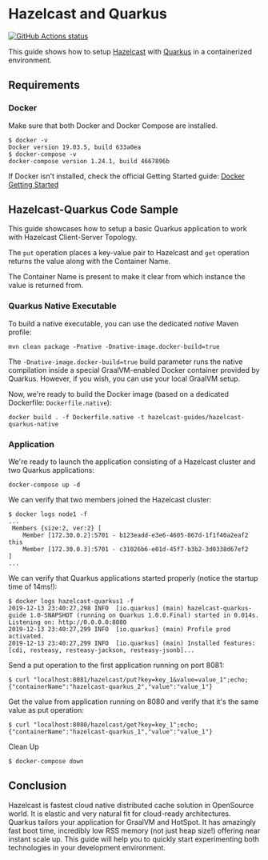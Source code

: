 # Hazelcast and Quarkus

<a href="https://github.com/actions/toolkit"><img alt="GitHub Actions status" src="https://github.com/hazelcast-guides/hazelcast-quarkus/workflows/build/badge.svg"></a>

This guide shows how to setup [Hazelcast](https://github.com/hazelcast/hazelcast) with [Quarkus](https://github.com/quarkusio/quarkus) in a containerized environment. 

## Requirements

### Docker

Make sure that both Docker and Docker Compose are installed. 
```
$ docker -v
Docker version 19.03.5, build 633a0ea
$ docker-compose -v
docker-compose version 1.24.1, build 4667896b
```

If Docker isn't installed, check the official Getting Started guide: [Docker Getting Started](https://www.docker.com/get-started)

## Hazelcast-Quarkus Code Sample

This guide showcases how to setup a basic Quarkus application to work with Hazelcast Client-Server Topology. 

The `put` operation places a key-value pair to Hazelcast and `get` operation returns the value along with the Container Name.
 
The Container Name is present to make it clear from which instance the value is returned from.

### Quarkus Native Executable

To build a native executable, you can use the dedicated _native_ Maven profile:

```
mvn clean package -Pnative -Dnative-image.docker-build=true
```

The `-Dnative-image.docker-build=true` build parameter runs the native compilation inside a special GraalVM-enabled Docker container provided by Quarkus.
However, if you wish, you can use your local GraalVM setup.

Now, we're ready to build the Docker image (based on a dedicated Dockerfile: `Dockerfile.native`):

```
docker build . -f Dockerfile.native -t hazelcast-guides/hazelcast-quarkus-native
```

### Application

We're ready to launch the application consisting of a Hazelcast cluster and two Quarkus applications:

```
docker-compose up -d
```

We can verify that two members joined the Hazelcast cluster:

```
$ docker logs node1 -f
...
 Members {size:2, ver:2} [
	Member [172.30.0.2]:5701 - b123eadd-e3e6-4605-867d-1f1f40a2eaf2 this
	Member [172.30.0.3]:5701 - c31026b6-e01d-45f7-b3b2-3d0338d67ef2
]
...
```

We can verify that Quarkus applications started properly (notice the startup time of 14ms!):

```
$ docker logs hazelcast-quarkus1 -f
2019-12-13 23:40:27,298 INFO  [io.quarkus] (main) hazelcast-quarkus-guide 1.0-SNAPSHOT (running on Quarkus 1.0.0.Final) started in 0.014s. Listening on: http://0.0.0.0:8080
2019-12-13 23:40:27,299 INFO  [io.quarkus] (main) Profile prod activated. 
2019-12-13 23:40:27,299 INFO  [io.quarkus] (main) Installed features: [cdi, resteasy, resteasy-jackson, resteasy-jsonb]...
```

Send a put operation to the first application running on port 8081:
```
$ curl "localhost:8081/hazelcast/put?key=key_1&value=value_1";echo;
{"containerName":"hazelcast-quarkus_2","value":"value_1"}
```

Get the value from application running on 8080 and verify that it's the same value as put operation:
```
$ curl "localhost:8080/hazelcast/get?key=key_1";echo;
{"containerName":"hazelcast-quarkus_1","value":"value_1"}
```

Clean Up
```
$ docker-compose down
```

## Conclusion 
Hazelcast is fastest cloud native distributed cache solution in OpenSource world. It is elastic and very natural fit for cloud-ready architectures.
Quarkus tailors your application for GraalVM and HotSpot. It has amazingly fast boot time, incredibly low RSS memory (not just heap size!) offering near instant scale up. This guide will help you to quickly start experimenting both technologies in your development environment.

